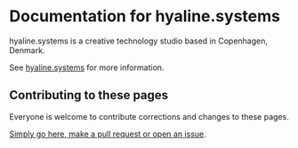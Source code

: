 # Documentation for hyaline.systems

hyaline.systems is a creative technology studio based in Copenhagen, Denmark.

See [hyaline.systems](https://hyaline.systems) for more information. 

## Contributing to these pages

Everyone is welcome to contribute corrections and changes to these pages. 

[Simply go here, make a pull request or open an issue](https://github.com/hyaline-systems/docs).
